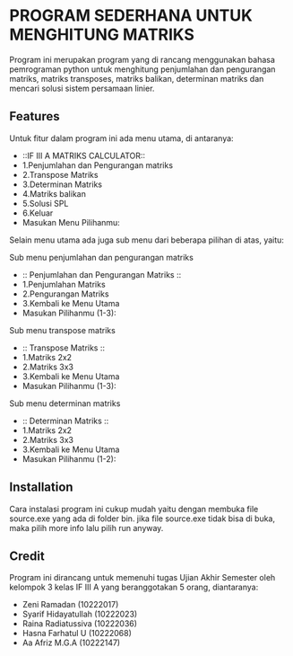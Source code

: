 # PROGRAM SEDERHANA UNTUK MENGHITUNG MATRIKS

Program ini merupakan program yang di rancang menggunakan bahasa pemrograman python untuk menghitung penjumlahan dan pengurangan matriks, matriks transposes, matriks balikan, determinan matriks dan mencari solusi sistem persamaan linier.

## Features

Untuk fitur dalam program ini ada menu utama, di antaranya:

- ::IF III A MATRIKS CALCULATOR::
- 1.Penjumlahan dan Pengurangan matriks 
- 2.Transpose Matriks 
- 3.Determinan Matriks 
- 4.Matriks balikan 
- 5.Solusi SPL 
- 6.Keluar
- Masukan Menu Pilihanmu:

Selain menu utama ada juga sub menu dari beberapa pilihan di atas, yaitu:

Sub menu penjumlahan dan pengurangan matriks
- :: Penjumlahan dan Pengurangan Matriks ::
- 1.Penjumlahan Matriks
- 2.Pengurangan Matriks
- 3.Kembali ke Menu Utama
- Masukan Pilihanmu (1-3):

Sub menu transpose matriks
- :: Transpose Matriks ::
- 1.Matriks 2x2
- 2.Matriks 3x3
- 3.Kembali ke Menu Utama
- Masukan Pilihanmu (1-3):

Sub menu determinan matriks
- :: Determinan Matriks ::
- 1.Matriks 2x2
- 2.Matriks 3x3
- 3.Kembali ke Menu Utama
- Masukan Pilihanmu (1-2):

## Installation
Cara instalasi program ini cukup mudah yaitu dengan membuka file source.exe yang ada di folder bin. jika file source.exe tidak bisa di buka, maka pilih more info lalu pilih run anyway.

## Credit
Program ini dirancang untuk memenuhi tugas Ujian Akhir Semester oleh kelompok 3 kelas IF III A yang beranggotakan 5 orang, diantaranya:

- Zeni Ramadan (10222017)
- Syarif Hidayatullah (10222023)
- Raina Radiatussiva (10222036)
- Hasna Farhatul U (10222068)
- Aa Afriz M.G.A (10222147)

